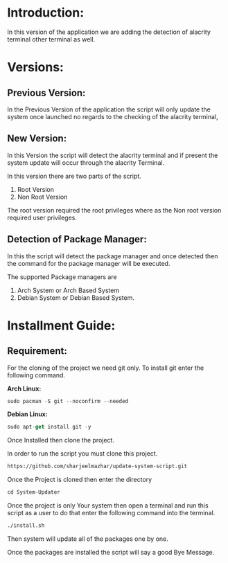 # Introduction:

In this version of the application we are adding the detection of alacrity terminal other terminal as well.

# Versions:

## Previous Version:

In the Previous Version of the application the script will only update the system once launched no regards to the checking of the alacrity terminal, 

## New Version:

In this Version the script will detect the alacrity terminal and if present the system update will occur through the alacrity Terminal.   

In this version there are two parts of the script.

1. Root Version
2. Non Root Version 

The root version required the root privileges where as the Non root version required user privileges. 

## Detection of Package Manager:

In this the script will detect the package manager and once detected then the command for the package manager will be executed.

The supported Package managers are

1. Arch System or Arch Based System 
2. Debian System or Debian Based System.

# Installment Guide:

## Requirement:

For the cloning of the project we need git only. To install git enter the following command.

**Arch Linux:**

```jsx
sudo pacman -S git --noconfirm --needed
```

**Debian Linux:**

```jsx
sudo apt-get install git -y
```

Once Installed then clone the project.

In order to run the script you must clone this project.

```bash
https://github.com/sharjeelmazhar/update-system-script.git
```

Once the Project is cloned then enter the directory

```jsx
cd System-Updater
```

Once the project is only Your system then open a terminal and run this script as a user to do that enter the following command into the terminal.

```bash
./install.sh
```

Then system will update all of the packages one by one.

Once the packages are installed the script will say a good Bye Message.
